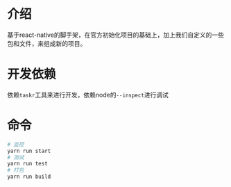 # 介绍

基于react-native的脚手架，在官方初始化项目的基础上，加上我们自定义的一些包和文件，来组成新的项目。

# 开发依赖

依赖`taskr`工具来进行开发，依赖node的`--inspect`进行调试

# 命令

```bash
# 监控
yarn run start
# 测试
yarn run test
# 打包
yarn run build
```
